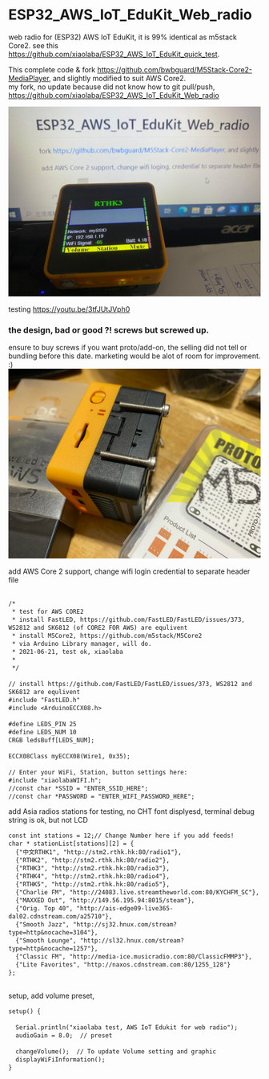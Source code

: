 # ESP32_AWS_IoT_EduKit_Web_radio  

web radio for (ESP32) AWS IoT EduKit, it is 99% identical as m5stack Core2. see this https://github.com/xiaolaba/ESP32_AWS_IoT_EduKit_quick_test.

This complete code & fork https://github.com/bwbguard/M5Stack-Core2-MediaPlayer, and slightly modified to suit AWS Core2.   
my fork, no update because did not know how to git pull/push, https://github.com/xiaolaba/ESP32_AWS_IoT_EduKit_Web_radio  


![ESP32_AWS_IoT_EduKit_Web_radio.jpg](ESP32_AWS_IoT_EduKit_Web_radio.jpg)


testing https://youtu.be/3tfJUtJVph0   


### the design, bad or good ?! screws but screwed up.
ensure to buy screws if you want proto/add-on, the selling did not tell or bundling before this date. marketing would be alot of room for improvement.  :)
![ESP32_AWS_IoT_EduKit_screw_screwed.jpg](ESP32_AWS_IoT_EduKit_screw_screwed.jpg)  






add AWS Core 2 support, change wifi login credential to separate header file

```

/*
 * test for AWS CORE2
 * install FastLED, https://github.com/FastLED/FastLED/issues/373, WS2812 and SK6812 (of CORE2 FOR AWS) are equlivent
 * install M5Core2, https://github.com/m5stack/M5Core2 
 * via Arduino Library manager, will do.
 * 2021-06-21, test ok, xiaolaba
 * 
 */

// install https://github.com/FastLED/FastLED/issues/373, WS2812 and SK6812 are equlivent
#include "FastLED.h"
#include <ArduinoECCX08.h>

#define LEDS_PIN 25
#define LEDS_NUM 10
CRGB ledsBuff[LEDS_NUM];

ECCX08Class myECCX08(Wire1, 0x35);

// Enter your WiFi, Station, button settings here:
#include "xiaolabaWIFI.h";
//const char *SSID = "ENTER_SSID_HERE";
//const char *PASSWORD = "ENTER_WIFI_PASSWORD_HERE";
```



add Asia radios stations for testing, no CHT font displyesd, terminal debug string is ok, but not LCD  
```
const int stations = 12;// Change Number here if you add feeds!
char * stationList[stations][2] = {
  {"中文RTHK1", "http://stm2.rthk.hk:80/radio1"},
  {"RTHK2", "http://stm2.rthk.hk:80/radio2"},
  {"RTHK3", "http://stm2.rthk.hk:80/radio3"},
  {"RTHK4", "http://stm2.rthk.hk:80/radio4"},
  {"RTHK5", "http://stm2.rthk.hk:80/radio5"},
  {"Charlie FM", "http://24083.live.streamtheworld.com:80/KYCHFM_SC"},
  {"MAXXED Out", "http://149.56.195.94:8015/steam"},
  {"Orig. Top 40", "http://ais-edge09-live365-dal02.cdnstream.com/a25710"},
  {"Smooth Jazz", "http://sj32.hnux.com/stream?type=http&nocache=3104"},
  {"Smooth Lounge", "http://sl32.hnux.com/stream?type=http&nocache=1257"},
  {"Classic FM", "http://media-ice.musicradio.com:80/ClassicFMMP3"},
  {"Lite Favorites", "http://naxos.cdnstream.com:80/1255_128"}
};


```


setup, add volume preset,  

```
setup() {

  Serial.println("xiaolaba test, AWS IoT Edukit for web radio");
  audioGain = 8.0;  // preset
  
  changeVolume();  // To update Volume setting and graphic
  displayWiFiInformation();
}
```
